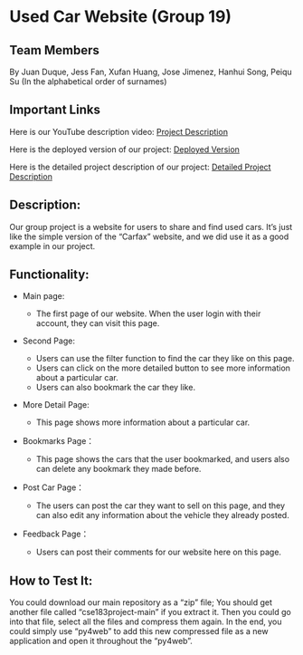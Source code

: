 # Used Car Website (Group 19) 
## Team Members
By Juan Duque, Jess Fan, Xufan Huang, Jose Jimenez, Hanhui Song, Peiqu Su (In the alphabetical order of surnames)

## Important Links
Here is our YouTube description video:
[Project Description](https://youtu.be/DdimBRNf2JI)

Here is the deployed version of our project:
[Deployed Version](http://sv.jfan.ml:47843/cse183/)

Here is the detailed project description of our project:
[Detailed Project Description](https://docs.google.com/document/d/1wfmm9xjsA9VZWinmS5HFJ8-wSDJA9Ay8VN4sFJ8QIO0/edit?usp=sharing)

## Description:
Our group project is a website for users to share and find used cars. It’s just like the simple version of the “Carfax” 
website, and we did use it as a good example in our project. 

## Functionality:

- Main page:
	- The first page of our website. When the user login with their account, they can visit this page. 

- Second Page:
	- Users can use the filter function to find the car they like on this page. 
	- Users can click on the more detailed button to see more information about a particular car. 
	- Users can also bookmark the car they like. 

- More Detail Page:
	- This page shows more information about a particular car. 

- Bookmarks Page：
	- This page shows the cars that the user bookmarked, and users also can delete any bookmark they made before. 

- Post Car Page：
	- The users can post the car they want to sell on this page, and they can also edit any information about the vehicle 
	they already posted. 

- Feedback Page：
	- Users can post their comments for our website here on this page. 

## How to Test It:
You could download our main repository as a “zip” file; You should get another file called “cse183project-main” if you 
extract it. Then you could go into that file, select all the files and compress them again. In the end, you could simply 
use “py4web” to add this new compressed file as a new application and open it throughout the “py4web”. 



